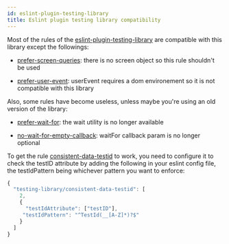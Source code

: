 ```yaml
---
id: eslint-plugin-testing-library
title: Eslint plugin testing library compatibility
---
```



Most of the rules of the [eslint-plugin-testing-library](https://github.com/testing-library/eslint-plugin-testing-library) are compatible with this library except the followings:

- [prefer-screen-queries](https://github.com/testing-library/eslint-plugin-testing-library/blob/main/docs/rules/prefer-screen-queries.md): there is no screen object so this rule shouldn't be used

- [prefer-user-event](https://github.com/testing-library/eslint-plugin-testing-library/blob/main/docs/rules/prefer-user-event.md): userEvent requires a dom environement so it is not compatible with this library

Also, some rules have become useless, unless maybe you're using an old version of the library:

- [prefer-wait-for](https://github.com/testing-library/eslint-plugin-testing-library/blob/main/docs/rules/prefer-wait-for.md): the wait utility is no longer available

- [no-wait-for-empty-callback](https://github.com/testing-library/eslint-plugin-testing-library/blob/main/docs/rules/no-wait-for-empty-callback.md): waitFor callback param is no longer optional

To get the rule [consistent-data-testid](https://github.com/testing-library/eslint-plugin-testing-library/blob/main/docs/rules/consistent-data-testid.md) to work, you need to configure it to check the testID attribute by adding the following in your eslint config file, the testIdPattern being whichever pattern you want to enforce:

```javascript
{
  "testing-library/consistent-data-testid": [
    2,
    {
      "testIdAttribute": ["testID"],
     "testIdPattern": "^TestId(__[A-Z]*)?$"
    }
  ]
}
```